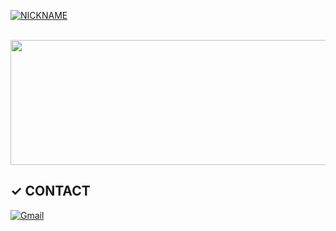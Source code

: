 
[![NICKNAME](https://readme-typing-svg.herokuapp.com/?color=f0f6fc&lines=Hello%20I'm%20Hardy&font=Redressed&size=45)](https://git.io/typing-svg)
<br></br>

<a href="https://github.com/hardy716/gitanimals">
  <img src="https://render.gitanimals.org/lines/hardy716?pet-id=1" width="800" height="200"/>
</a>

## ✓ CONTACT

[![Gmail](https://img.shields.io/badge/Gmail-EA4335.svg?&style=for-the-badge&logo=Gmail&logoColor=white)](mailto:dev.hardy716@gmail.com)
<br>
